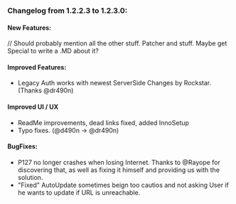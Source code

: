 ### Changelog from 1.2.2.3 to 1.2.3.0:


#### New Features:
// Should probably mention all the other stuff. Patcher and stuff. Maybe get Special to write a .MD about it?

#### Improved Features:
* Legacy Auth works with newest ServerSide Changes by Rockstar. (Thanks @dr490n)

#### Improved UI / UX
* ReadMe improvements, dead links fixed, added InnoSetup
* Typo fixes. (@d490n -> @dr490n)

#### BugFixes:
* P127 no longer crashes when losing Internet. Thanks to @Rayope for discovering that, as well as fixing it himself and providing us with the solution.
* "Fixed" AutoUpdate sometimes beign too cautios and not asking User if he wants to update if URL is unreachable.


